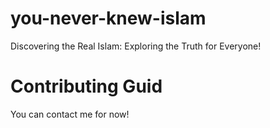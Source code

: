 # you-never-knew-islam
Discovering the Real Islam: Exploring the Truth for Everyone!


# Contributing Guid
You can contact me for now!
